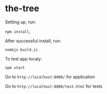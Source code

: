 # the-tree
Setting up, run:

`npm install`,

After successful install, run:

`nodejs build.js`

To test app localy:

`npm start`

Go to `http://localhost:8080/` for application

Go to `http://localhost:8080/test.html` for tests
